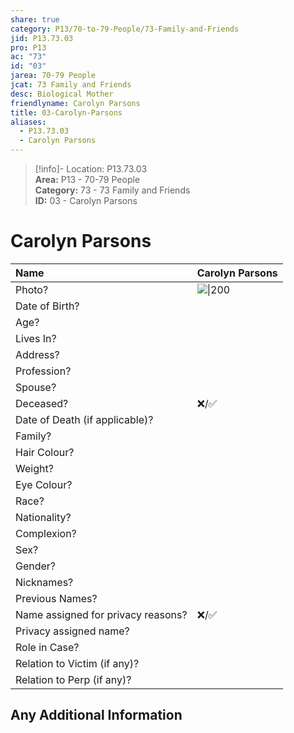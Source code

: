 ```yaml
---  
share: true  
category: P13/70-to-79-People/73-Family-and-Friends  
jid: P13.73.03  
pro: P13  
ac: "73"  
id: "03"  
jarea: 70-79 People  
jcat: 73 Family and Friends  
desc: Biological Mother  
friendlyname: Carolyn Parsons  
title: 03-Carolyn-Parsons  
aliases:  
  - P13.73.03  
  - Carolyn Parsons  
---  
```

  
>[!info]- Location: P13.73.03  
>**Area:** P13 - 70-79 People  
>**Category:** 73 - 73 Family and Friends  
>**ID:** 03 - Carolyn Parsons  
  
# Carolyn Parsons  
  
| Name                               | Carolyn Parsons           |  
|:---------------------------------- |:---------- |  
| Photo?                             | ![  \|200](http://www.acandyrose.com/acr-00093-EricaParsonsTN.JPG) |  
| Date of Birth?                     |            |  
| Age?                               |            |  
| Lives In?                          |            |  
| Address?                           |            |  
| Profession?                        |            |  
| Spouse?                            |            |  
| Deceased?                          | ❌/✅      |  
| Date of Death (if applicable)?     |            |  
| Family?                            |            |  
| Hair Colour?                       |            |  
| Weight?                            |            |  
| Eye Colour?                        |            |  
| Race?                              |            |  
| Nationality?                       |            |  
| Complexion?                        |            |  
| Sex?                               |            |  
| Gender?                                   |            |  
| Nicknames?                         |            |  
| Previous Names?                    |            |  
| Name assigned for privacy reasons? | ❌/✅      |  
| Privacy assigned name?             |            |  
| Role in Case?                      |            |  
| Relation to Victim (if any)?       |            |  
| Relation to Perp (if any)?         |            |  
  
## Any Additional Information
